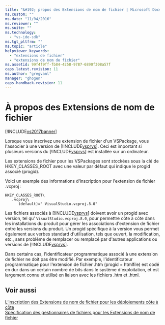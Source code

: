 ```yaml
---
title: "&#192; propos des Extensions de nom de fichier | Microsoft Docs"
ms.custom: ""
ms.date: "11/04/2016"
ms.reviewer: ""
ms.suite: ""
ms.technology: 
  - "vs-ide-sdk"
ms.tgt_pltfrm: ""
ms.topic: "article"
helpviewer_keywords: 
  - "extensions de fichier"
  - "extensions de nom de fichier"
ms.assetid: 99f4f9ff-fb84-4258-9787-6890f308a57f
caps.latest.revision: 11
ms.author: "gregvanl"
manager: "ghogen"
caps.handback.revision: 11
---
```

# &#192; propos des Extensions de nom de fichier
[!INCLUDE[vs2017banner](../code-quality/includes/vs2017banner.md)]

Lorsque vous inscrivez une extension de fichier d'un VSPackage, vous l'associer à une version de [!INCLUDE[vsprvs](../code-quality/includes/vsprvs_md.md)].  Ceci est important si plusieurs versions du [!INCLUDE[vsprvs](../code-quality/includes/vsprvs_md.md)] est installée sur un ordinateur.  
  
 Les extensions de fichier pour les VSPackages sont stockées sous la clé de HKEY\_CLASSES\_ROOT avec une valeur par défaut qui indique le progid associé \(progid\).  
  
 Voici un exemple des informations d'inscription pour l'extension de fichier .vcproj :  
  
```  
HKEY_CLASSES_ROOT\  
   .vcproj\  
      (default)=" VisualStudio.vcproj.8.0"   
```  
  
 Les fichiers associés à [!INCLUDE[vsprvs](../code-quality/includes/vsprvs_md.md)] doivent avoir un progid avec version, tel qu' `VisualStudio.vcproj.8.0`, pour permettre côte à côte dans les installations du produit pour gérer les associations d'extension de fichier entre les versions du produit.  Un progid spécifique à la version vous permet également aux verbes standard d'utilisation, tels que ouvert, la modification, etc., sans problème de remplacer ou remplacé par d'autres applications ou versions de [!INCLUDE[vsprvs](../code-quality/includes/vsprvs_md.md)].  
  
 Dans certains cas, l'identificateur programmatique associé à une extension de fichier ne doit pas être modifié.  Par exemple, l'identificateur programmatique pour l'extension de fichier .htm \(progid \= htmlfile\) est codé en dur dans un certain nombre de bits dans le système d'exploitation, et est largement connu et utilisé en liaison avec les fichiers .htm et .html.  
  
## Voir aussi  
 [L’inscription des Extensions de nom de fichier pour les déploiements côte à côte](../extensibility/registering-file-name-extensions-for-side-by-side-deployments.md)   
 [Spécification des gestionnaires de fichiers pour les Extensions de nom de fichier](../extensibility/specifying-file-handlers-for-file-name-extensions.md)